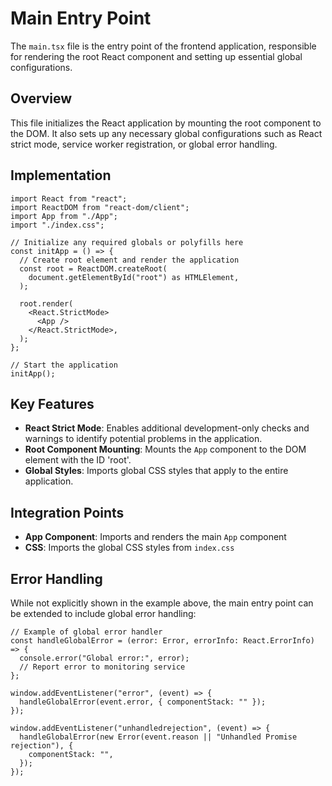 # Main Entry Point

The `main.tsx` file is the entry point of the frontend application, responsible for rendering the root React component and setting up essential global configurations.

## Overview

This file initializes the React application by mounting the root component to the DOM. It also sets up any necessary global configurations such as React strict mode, service worker registration, or global error handling.

## Implementation

```tsx
import React from "react";
import ReactDOM from "react-dom/client";
import App from "./App";
import "./index.css";

// Initialize any required globals or polyfills here
const initApp = () => {
  // Create root element and render the application
  const root = ReactDOM.createRoot(
    document.getElementById("root") as HTMLElement,
  );

  root.render(
    <React.StrictMode>
      <App />
    </React.StrictMode>,
  );
};

// Start the application
initApp();
```

## Key Features

- **React Strict Mode**: Enables additional development-only checks and warnings to identify potential problems in the application.
- **Root Component Mounting**: Mounts the `App` component to the DOM element with the ID 'root'.
- **Global Styles**: Imports global CSS styles that apply to the entire application.

## Integration Points

- **App Component**: Imports and renders the main `App` component
- **CSS**: Imports the global CSS styles from `index.css`

## Error Handling

While not explicitly shown in the example above, the main entry point can be extended to include global error handling:

```tsx
// Example of global error handler
const handleGlobalError = (error: Error, errorInfo: React.ErrorInfo) => {
  console.error("Global error:", error);
  // Report error to monitoring service
};

window.addEventListener("error", (event) => {
  handleGlobalError(event.error, { componentStack: "" });
});

window.addEventListener("unhandledrejection", (event) => {
  handleGlobalError(new Error(event.reason || "Unhandled Promise rejection"), {
    componentStack: "",
  });
});
```
